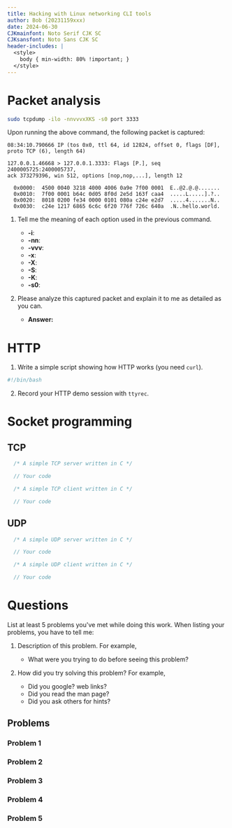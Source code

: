 ```yaml
---
title: Hacking with Linux networking CLI tools
author: Bob (20231159xxx)
date: 2024-06-30
CJKmainfont: Noto Serif CJK SC
CJKsansfont: Noto Sans CJK SC
header-includes: |
  <style>
    body { min-width: 80% !important; }
  </style>
---
```


# Packet analysis

```sh
sudo tcpdump -ilo -nnvvvxXKS -s0 port 3333
```

Upon running the above command, the following packet is captured:

```
08:34:10.790666 IP (tos 0x0, ttl 64, id 12824, offset 0, flags [DF],
proto TCP (6), length 64)

127.0.0.1.46668 > 127.0.0.1.3333: Flags [P.], seq 2400005725:2400005737,
ack 373279396, win 512, options [nop,nop,...], length 12

  0x0000:  4500 0040 3218 4000 4006 0a9e 7f00 0001  E..@2.@.@.......
  0x0010:  7f00 0001 b64c 0d05 8f0d 2e5d 163f caa4  .....L.....].?..
  0x0020:  8018 0200 fe34 0000 0101 080a c24e e2d7  .....4.......N..
  0x0030:  c24e 1217 6865 6c6c 6f20 776f 726c 640a  .N..hello.world.
```

1. Tell me the meaning of each option used in the previous command.

   - **-i**:
   - **-nn**:
   - **-vvv**:
   - **-x**:
   - **-X**:
   - **-S**:
   - **-K**:
   - **-s0**:

2. Please analyze this captured packet and explain it to me as detailed as you can.

   - **Answer:**


# HTTP

1. Write a simple script showing how HTTP works (you need `curl`).
    
```sh
#!/bin/bash
```

2. Record your HTTP demo session with `ttyrec`.

# Socket programming

## TCP

```c
  /* A simple TCP server written in C */

  // Your code
```

```c
  /* A simple TCP client written in C */

  // Your code
```

## UDP

```c
  /* A simple UDP server written in C */

  // Your code
```

```c
  /* A simple UDP client written in C */

  // Your code
```

# Questions

List at least 5 problems you've met while doing this work. When listing your problems,
you have to tell me:

1. Description of this problem. For example,

   - What were you trying to do before seeing this problem?

2. How did you try solving this problem? For example,

   - Did you google? web links?
   - Did you read the man page?
   - Did you ask others for hints?


## Problems

### Problem 1

### Problem 2

### Problem 3

### Problem 4

### Problem 5

